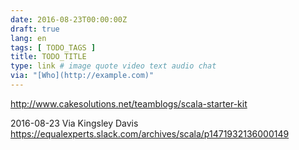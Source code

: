 ```yaml
---
date: 2016-08-23T00:00:00Z
draft: true
lang: en
tags: [ TODO_TAGS ]
title: TODO_TITLE
type: link # image quote video text audio chat
via: "[Who](http://example.com)"
---
```


<http://www.cakesolutions.net/teamblogs/scala-starter-kit>

2016-08-23
Via Kingsley Davis https://equalexperts.slack.com/archives/scala/p1471932136000149

